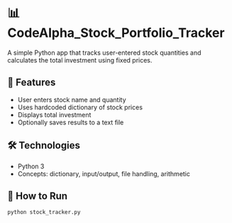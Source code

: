 # 📊 CodeAlpha_Stock_Portfolio_Tracker

A simple Python app that tracks user-entered stock quantities and calculates the total investment using fixed prices.

## 💼 Features
- User enters stock name and quantity
- Uses hardcoded dictionary of stock prices
- Displays total investment
- Optionally saves results to a text file

## 🛠 Technologies
- Python 3
- Concepts: dictionary, input/output, file handling, arithmetic

## 🧪 How to Run
```bash
python stock_tracker.py